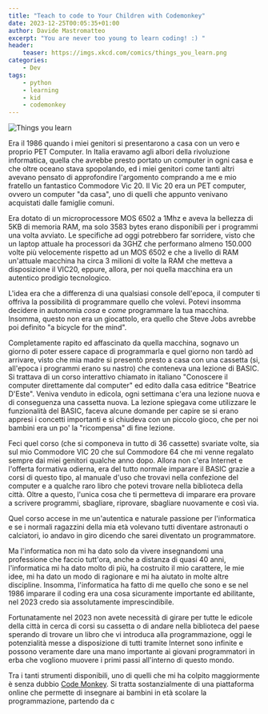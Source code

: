 ```yaml
---
title: "Teach to code to Your Children with Codemonkey"
date: 2023-12-25T00:05:35+01:00 
author: Davide Mastromatteo
excerpt: "You are never too young to learn coding! :) "
header:
    teaser: https://imgs.xkcd.com/comics/things_you_learn.png
categories:
    - Dev
tags:
    - python
    - learning
    - kid
    - codemonkey
---
```


![Things you learn](https://imgs.xkcd.com/comics/things_you_learn.png)

Era il 1986 quando i miei genitori si presentarono a casa con un vero e proprio PET Computer. 
In Italia eravamo agli albori della rivoluzione informatica, quella che avrebbe presto portato un computer in ogni casa e che oltre oceano stava spopolando, ed i miei genitori come tanti altri avevano pensato di approfondire l'argomento comprando a me e mio fratello un fantastico Commodore Vic 20.
Il Vic 20 era un PET computer, ovvero un computer "da casa", uno di quelli che appunto venivano acquistati dalle famiglie comuni. 

Era dotato di un microprocessore MOS 6502 a 1Mhz e aveva la bellezza di 5KB di memoria RAM, ma solo 3583 bytes erano disponibili per i programmi una volta avviato.
Le specifiche ad oggi potrebbero far sorridere, visto che un laptop attuale ha processori da 3GHZ che performano almeno 150.000 volte più velocemente rispetto ad un MOS 6502 e che a livello di RAM un'attuale macchina ha circa 3 milioni di volte la RAM che metteva a disposizione il VIC20, eppure, allora, per noi quella macchina era un autentico prodigio tecnologico.

L'idea era che a differenza di una qualsiasi console dell'epoca, il computer ti offriva la possibilità di programmare quello che volevi. 
Potevi insomma decidere in autonomia *cosa* e *come* programmare la tua macchina. Insomma, questo non era un giocattolo, era quello che Steve Jobs avrebbe poi definito "a bicycle for the mind".

Completamente rapito ed affascinato da quella macchina, sognavo un giorno di poter essere capace di programmarla e quel giorno non tardò ad arrivare, visto che mia madre si presentò presto a casa con una cassetta (si, all'epoca i programmi erano su nastro) che conteneva una lezione di BASIC. 
Si trattava di un corso interattivo chiamato in italiano "Conoscere il computer direttamente dal computer" ed edito dalla casa editrice "Beatrice D'Este". 
Veniva venduto in edicola, ogni settimana c'era una lezione nuova e di conseguenza una cassetta nuova. 
La lezione spiegava come utilizzare le funzionalità del BASIC, faceva alcune domande per capire se si erano appresi i concetti importanti e si chiudeva con un piccolo gioco, che per noi bambini era un po' la "ricompensa" di fine lezione. 

Feci quel corso (che si componeva in tutto di 36 cassette) svariate volte, sia sul mio Commodore VIC 20 che sul Commodore 64 che mi venne regalato sempre dai miei genitori qualche anno dopo. Allora non c'era Internet e l'offerta formativa odierna, era del tutto normale imparare il BASIC grazie a corsi di questo tipo, al manuale d'uso che trovavi nella confezione del computer e a qualche raro libro che potevi trovare nella biblioteca della città. Oltre a questo, l'unica cosa che ti permetteva di imparare era provare a scrivere programmi, sbagliare, riprovare, sbagliare nuovamente e così via. 

Quel corso accese in me un'autentica e naturale passione per l'informatica e se i normali ragazzini della mia età volevano tutti diventare astronauti o calciatori, io andavo in giro dicendo che sarei diventato un programmatore. 

Ma l'informatica non mi ha dato solo da vivere insegnandomi una professione che faccio tutt'ora, anche a distanza di quasi 40 anni, l'informatica mi ha dato molto di più, ha costruito il mio carattere, le mie idee, mi ha dato un modo di ragionare e mi ha aiutato in molte altre discipline. Insomma, l'informatica ha fatto di me quello che sono e se nel 1986 imparare il coding era una cosa sicuramente importante ed abilitante, nel 2023 credo sia assolutamente imprescindibile.

Fortunatamente nel 2023 non avete necessità di girare per tutte le edicole della città in cerca di corsi su cassetta o di andare nella biblioteca del paese sperando di trovare un libro che vi introduca alla programmazione, oggi le potenzialità messe a disposizione di tutti tramite Internet sono infinite e possono veramente dare una mano importante ai giovani programmatori in erba che vogliono muovere i primi passi all'interno di questo mondo. 

Tra i tanti strumenti disponibili, uno di quelli che mi ha colpito maggiormente è senza dubbio [Code Monkey](https://codemonkey.com). 
Si tratta sostanzialmente di una piattaforma online che permette di insegnare ai bambini in età scolare la programmazione, partendo da c


